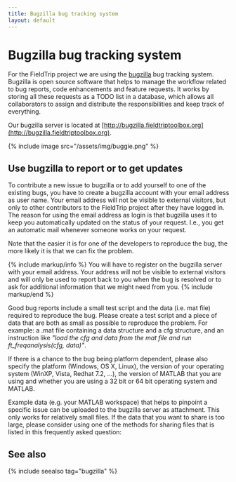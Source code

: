 ```yaml
---
title: Bugzilla bug tracking system
layout: default
---
```


# Bugzilla bug tracking system

For the FieldTrip project we are using the [bugzilla](http://www.bugzilla.org) bug tracking system. Bugzilla is open source software that helps to manage the workflow related to bug reports, code enhancements and feature requests. It works by storing all these requests as a TODO list in a database, which allows all collaborators to assign and distribute the responsibilities and keep track of everything.

Our bugzilla server is located at [http://bugzilla.fieldtriptoolbox.org](http://bugzilla.fieldtriptoolbox.org).

{% include image src="/assets/img/buggie.png" %}

## Use bugzilla to report or to get updates

To contribute a new issue to bugzilla or to add yourself to one of the existing bugs, you have to create a bugzilla account with your email address as user name. Your email address will not be visible to external visitors, but only to other contributors to the FieldTrip project after they have logged in. The reason for using the email address as login is that bugzilla uses it to keep you automatically updated on the status of your request. I.e., you get an automatic mail whenever someone works on your request.

Note that the easier it is for one of the developers to reproduce the bug, the more likely it is that we can fix the problem.

{% include markup/info %}
You will have to register on the bugzilla server with your email address. Your address will not be visible to external visitors and will only be used to report back to you when the bug is resolved or to ask for additional information that we might need from you.
{% include markup/end %}

Good bug reports include a small test script and the data (i.e. mat file) required to reproduce the bug. Please create a test script and a piece of data that are both as small as possible to reproduce the problem. For example: a .mat file containing a data structure and a cfg structure, and an instruction like *"load the cfg and data from the mat file and run ft_freqanalysis(cfg, data)"*.

If there is a chance to the bug being platform dependent, please also specify the platform (Windows, OS X, Linux), the version of your operating system (WinXP, Vista, Redhat 7.2, ...), the version of MATLAB that you are using and whether you are using a 32 bit or 64 bit operating system and MATLAB.

Example data (e.g. your MATLAB workspace) that helps to pinpoint a specific issue can be uploaded to the bugzilla server as attachment. This only works for relatively small files. If the data that you want to share is too large, please consider using one of the methods for sharing files that is listed in this frequently asked question:

## See also

{% include seealso tag="bugzilla" %}
